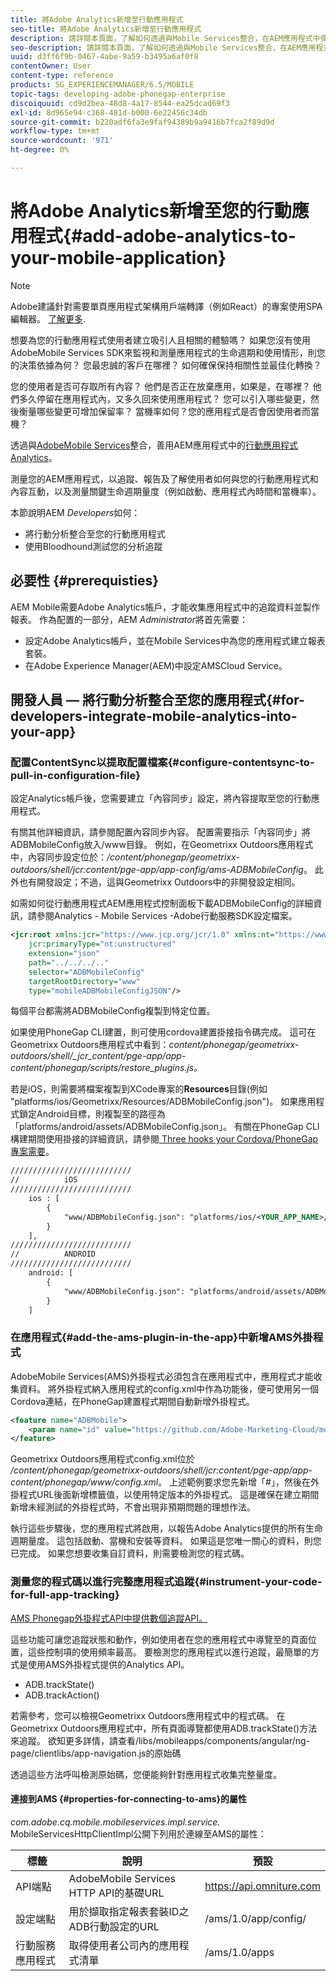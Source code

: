 ```yaml
---
title: 將Adobe Analytics新增至行動應用程式
seo-title: 將Adobe Analytics新增至行動應用程式
description: 請詳閱本頁面，了解如何透過與Mobile Services整合，在AEM應用程式中使用行動應用程式分析。
seo-description: 請詳閱本頁面，了解如何透過與Mobile Services整合，在AEM應用程式中使用行動應用程式分析。
uuid: d3ff6f9b-0467-4abe-9a59-b3495a6af0f8
contentOwner: User
content-type: reference
products: SG_EXPERIENCEMANAGER/6.5/MOBILE
topic-tags: developing-adobe-phonegap-enterprise
discoiquuid: cd9d2bea-48d8-4a17-8544-ea25dcad69f3
exl-id: 8d965e94-c368-481d-b000-6e22456c34db
source-git-commit: b220adf6fa3e9faf94389b9a9416b7fca2f89d9d
workflow-type: tm+mt
source-wordcount: '971'
ht-degree: 0%

---
```


# 將Adobe Analytics新增至您的行動應用程式{#add-adobe-analytics-to-your-mobile-application}

>[!NOTE]
>
>Adobe建議針對需要單頁應用程式架構用戶端轉譯（例如React）的專案使用SPA編輯器。 [了解更多](/help/sites-developing/spa-overview.md).

想要為您的行動應用程式使用者建立吸引人且相關的體驗嗎？ 如果您沒有使用AdobeMobile Services SDK來監視和測量應用程式的生命週期和使用情形，則您的決策依據為何？ 您最忠誠的客戶在哪裡？ 如何確保保持相關性並最佳化轉換？

您的使用者是否可存取所有內容？ 他們是否正在放棄應用，如果是，在哪裡？ 他們多久停留在應用程式內，又多久回來使用應用程式？ 您可以引入哪些變更，然後衡量哪些變更可增加保留率？ 當機率如何？您的應用程式是否會因使用者而當機？

透過與[AdobeMobile Services](https://www.adobe.com/marketing-cloud/mobile-marketing.html)整合，善用AEM應用程式中的[行動應用程式Analytics](https://www.adobe.com/ca/solutions/digital-analytics/mobile-web-apps-analytics.html)。

測量您的AEM應用程式，以追蹤、報告及了解使用者如何與您的行動應用程式和內容互動，以及測量關鍵生命週期量度（例如啟動、應用程式內時間和當機率）。

本節說明AEM *Developers*&#x200B;如何：

* 將行動分析整合至您的行動應用程式
* 使用Bloodhound測試您的分析追蹤

## 必要性 {#prerequisties}

AEM Mobile需要Adobe Analytics帳戶，才能收集應用程式中的追蹤資料並製作報表。 作為配置的一部分，AEM *Administrator*&#x200B;將首先需要：

* 設定Adobe Analytics帳戶，並在Mobile Services中為您的應用程式建立報表套裝。
* 在Adobe Experience Manager(AEM)中設定AMSCloud Service。

## 開發人員 — 將行動分析整合至您的應用程式{#for-developers-integrate-mobile-analytics-into-your-app}

### 配置ContentSync以提取配置檔案{#configure-contentsync-to-pull-in-configuration-file}

設定Analytics帳戶後，您需要建立「內容同步」設定，將內容提取至您的行動應用程式。

有關其他詳細資訊，請參閱配置內容同步內容。 配置需要指示「內容同步」將ADBMobileConfig放入/www目錄。 例如，在Geometrixx Outdoors應用程式中，內容同步設定位於：*/content/phonegap/geometrixx-outdoors/shell/jcr:content/pge-app/app-config/ams-ADBMobileConfig*。 此外也有開發設定；不過，這與Geometrixx Outdoors中的非開發設定相同。

如需如何從行動應用程式AEM應用程式控制面板下載ADBMobileConfig的詳細資訊，請參閱Analytics - Mobile Services -Adobe行動服務SDK設定檔案。

```xml
<jcr:root xmlns:jcr="https://www.jcp.org/jcr/1.0" xmlns:nt="https://www.jcp.org/jcr/nt/1.0"
    jcr:primaryType="nt:unstructured"
    extension="json"
    path="../../../.."
    selector="ADBMobileConfig"
    targetRootDirectory="www"
    type="mobileADBMobileConfigJSON"/>
```

每個平台都需將ADBMobileConfig複製到特定位置。

如果使用PhoneGap CLI建置，則可使用cordova建置掛接指令碼完成。 這可在Geometrixx Outdoors應用程式中看到：*content/phonegap/geometrixx-outdoors/shell/_jcr_content/pge-app/app-content/phonegap/scripts/restore_plugins.js。*

若是iOS，則需要將檔案複製到XCode專案的&#x200B;**Resources**&#x200B;目錄(例如 &quot;platforms/ios/Geometrixx/Resources/ADBMobileConfig.json&quot;)。 如果應用程式鎖定Android目標，則複製至的路徑為「platforms/android/assets/ADBMobileConfig.json」。 有關在PhoneGap CLI構建期間使用掛接的詳細資訊，請參閱[ Three hooks your Cordova/PhoneGap專案需要](https://devgirl.org/2013/11/12/three-hooks-your-cordovaphonegap-project-needs/)。

```xml
///////////////////////////
//          iOS
///////////////////////////
    ios : [
        {
            "www/ADBMobileConfig.json": "platforms/ios/<YOUR_APP_NAME>/Resources/ADBMobileConfig.json"
        }
    ],
///////////////////////////
//          ANDROID
///////////////////////////
    android: [
        {
            "www/ADBMobileConfig.json": "platforms/android/assets/ADBMobileConfig.json"
        }
    ]
```

### 在應用程式{#add-the-ams-plugin-in-the-app}中新增AMS外掛程式

AdobeMobile Services(AMS)外掛程式必須包含在應用程式中，應用程式才能收集資料。 將外掛程式納入應用程式的config.xml中作為功能後，便可使用另一個Cordova連結，在PhoneGap建置程式期間自動新增外掛程式。

```xml
<feature name="ADBMobile">
    <param name="id" value="https://github.com/Adobe-Marketing-Cloud/mobile-services#0482f9cedf90c98a8d4b07219ece1933b2e46a60"/>
</feature>
```

Geometrixx Outdoors應用程式config.xml位於&#x200B;*/content/phonegap/geometrixx-outdoors/shell/jcr:content/pge-app/app-content/phonegap/www/config.xml*。 上述範例要求您先新增「#」，然後在外掛程式URL後面新增標籤值，以使用特定版本的外掛程式。 這是確保在建立期間新增未經測試的外掛程式時，不會出現非預期問題的理想作法。

執行這些步驟後，您的應用程式將啟用，以報告Adobe Analytics提供的所有生命週期量度。 這包括啟動、當機和安裝等資料。 如果這是您唯一關心的資料，則您已完成。 如果您想要收集自訂資料，則需要檢測您的程式碼。

### 測量您的程式碼以進行完整應用程式追蹤{#instrument-your-code-for-full-app-tracking}

[AMS Phonegap外掛程式API中提供數個追蹤API。](https://docs.adobe.com/content/help/en/mobile-services/ios/phonegap-ios/phonegap-methods.html)

這些功能可讓您追蹤狀態和動作，例如使用者在您的應用程式中導覽至的頁面位置，這些控制項的使用頻率最高。 要檢測您的應用程式以進行追蹤，最簡單的方式是使用AMS外掛程式提供的Analytics API。

* ADB.trackState()
* ADB.trackAction()

若需參考，您可以檢視Geometrixx Outdoors應用程式中的程式碼。 在Geometrixx Outdoors應用程式中，所有頁面導覽都使用ADB.trackState()方法來追蹤。 欲知更多詳情，請查看/libs/mobileapps/components/angular/ng-page/clientlibs/app-navigation.js的原始碼

透過這些方法呼叫檢測原始碼，您便能夠針對應用程式收集完整量度。

#### 連接到AMS {#properties-for-connecting-to-ams}的屬性

*com.adobe.cq.mobile.mobileservices.impl.service.* MobileServicesHttpClientImpl公開下列用於連線至AMS的屬性：

| **標籤** | **說明** | **預設** |
|---|---|---|
| API端點 | AdobeMobile Services HTTP API的基礎URL | https://api.omniture.com |
| 設定端點 | 用於擷取指定報表套裝ID之ADB行動設定的URL | /ams/1.0/app/config/ |
| 行動服務應用程式 | 取得使用者公司內的應用程式清單 | /ams/1.0/apps |
